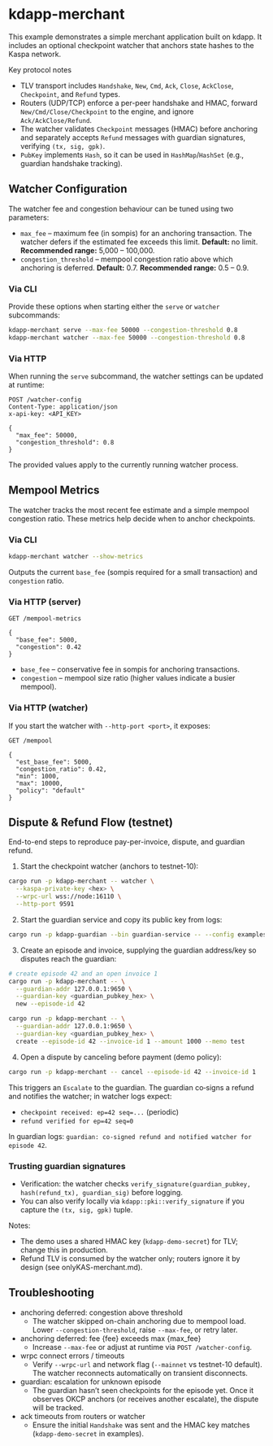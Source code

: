 # kdapp-merchant

This example demonstrates a simple merchant application built on kdapp. It includes an optional checkpoint watcher that anchors state hashes to the Kaspa network.

Key protocol notes
- TLV transport includes `Handshake`, `New`, `Cmd`, `Ack`, `Close`, `AckClose`, `Checkpoint`, and `Refund` types.
- Routers (UDP/TCP) enforce a per-peer handshake and HMAC, forward `New/Cmd/Close/Checkpoint` to the engine, and ignore `Ack/AckClose/Refund`.
- The watcher validates `Checkpoint` messages (HMAC) before anchoring and separately accepts `Refund` messages with guardian signatures, verifying `(tx, sig, gpk)`.
- `PubKey` implements `Hash`, so it can be used in `HashMap`/`HashSet` (e.g., guardian handshake tracking).

## Watcher Configuration

The watcher fee and congestion behaviour can be tuned using two parameters:

- `max_fee` – maximum fee (in sompis) for an anchoring transaction. The watcher defers if the estimated fee exceeds this limit. **Default:** no limit. **Recommended range:** 5,000 – 100,000.
- `congestion_threshold` – mempool congestion ratio above which anchoring is deferred. **Default:** 0.7. **Recommended range:** 0.5 – 0.9.

### Via CLI

Provide these options when starting either the `serve` or `watcher` subcommands:

```bash
kdapp-merchant serve --max-fee 50000 --congestion-threshold 0.8
kdapp-merchant watcher --max-fee 50000 --congestion-threshold 0.8
```

### Via HTTP

When running the `serve` subcommand, the watcher settings can be updated at runtime:

```http
POST /watcher-config
Content-Type: application/json
x-api-key: <API_KEY>

{
  "max_fee": 50000,
  "congestion_threshold": 0.8
}
```

The provided values apply to the currently running watcher process.

## Mempool Metrics

The watcher tracks the most recent fee estimate and a simple mempool congestion ratio. These metrics help decide when to anchor
checkpoints.

### Via CLI

```bash
kdapp-merchant watcher --show-metrics
```

Outputs the current `base_fee` (sompis required for a small transaction) and `congestion` ratio.

### Via HTTP (server)

```http
GET /mempool-metrics

{
  "base_fee": 5000,
  "congestion": 0.42
}
```

- `base_fee` – conservative fee in sompis for anchoring transactions.
- `congestion` – mempool size ratio (higher values indicate a busier mempool).

### Via HTTP (watcher)

If you start the watcher with `--http-port <port>`, it exposes:

```http
GET /mempool

{
  "est_base_fee": 5000,
  "congestion_ratio": 0.42,
  "min": 1000,
  "max": 10000,
  "policy": "default"
}
```

## Dispute & Refund Flow (testnet)

End-to-end steps to reproduce pay-per-invoice, dispute, and guardian refund.

1) Start the checkpoint watcher (anchors to testnet-10):

```sh
cargo run -p kdapp-merchant -- watcher \
  --kaspa-private-key <hex> \
  --wrpc-url wss://node:16110 \
  --http-port 9591
```

2) Start the guardian service and copy its public key from logs:

```sh
cargo run -p kdapp-guardian --bin guardian-service -- --config examples/kdapp-guardian/config.toml
```

3) Create an episode and invoice, supplying the guardian address/key so disputes reach the guardian:

```sh
# create episode 42 and an open invoice 1
cargo run -p kdapp-merchant -- \
  --guardian-addr 127.0.0.1:9650 \
  --guardian-key <guardian_pubkey_hex> \
  new --episode-id 42

cargo run -p kdapp-merchant -- \
  --guardian-addr 127.0.0.1:9650 \
  --guardian-key <guardian_pubkey_hex> \
  create --episode-id 42 --invoice-id 1 --amount 1000 --memo test
```

4) Open a dispute by canceling before payment (demo policy):

```sh
cargo run -p kdapp-merchant -- cancel --episode-id 42 --invoice-id 1
```

This triggers an `Escalate` to the guardian. The guardian co‑signs a refund and notifies the watcher; in watcher logs expect:

- `checkpoint received: ep=42 seq=...` (periodic)
- `refund verified for ep=42 seq=0`

In guardian logs: `guardian: co-signed refund and notified watcher for episode 42`.

### Trusting guardian signatures

- Verification: the watcher checks `verify_signature(guardian_pubkey, hash(refund_tx), guardian_sig)` before logging.
- You can also verify locally via `kdapp::pki::verify_signature` if you capture the `(tx, sig, gpk)` tuple.

Notes:
- The demo uses a shared HMAC key (`kdapp-demo-secret`) for TLV; change this in production.
- Refund TLV is consumed by the watcher only; routers ignore it by design (see onlyKAS-merchant.md).

## Troubleshooting

- anchoring deferred: congestion above threshold
  - The watcher skipped on-chain anchoring due to mempool load. Lower `--congestion-threshold`, raise `--max-fee`, or retry later.
- anchoring deferred: fee {fee} exceeds max {max_fee}
  - Increase `--max-fee` or adjust at runtime via `POST /watcher-config`.
- wrpc connect errors / timeouts
  - Verify `--wrpc-url` and network flag (`--mainnet` vs testnet-10 default). The watcher reconnects automatically on transient disconnects.
- guardian: escalation for unknown episode
  - The guardian hasn’t seen checkpoints for the episode yet. Once it observes OKCP anchors (or receives another escalate), the dispute will be tracked.
- ack timeouts from routers or watcher
  - Ensure the initial `Handshake` was sent and the HMAC key matches (`kdapp-demo-secret` in examples).
